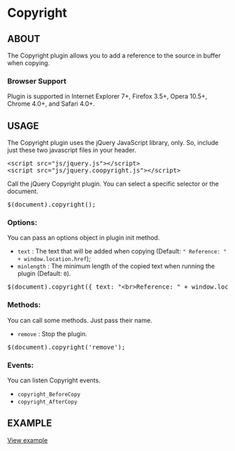 Copyright
=======

## ABOUT
The Copyright plugin allows you to add a reference to the source in buffer when copying.

### Browser Support 
Plugin is supported in Internet Explorer 7+, Firefox 3.5+, Opera 10.5+, Chrome 4.0+, and Safari 4.0+.

## USAGE
The Copyright plugin uses the jQuery JavaScript library, only. So, include just these two javascript files in your header.

<pre>
&lt;script src="js/jquery.js"&gt;&lt;/script&gt;
&lt;script src="js/jquery.coopyright.js">&lt;/script&gt;
</pre>

Call the jQuery Copyright plugin. You can select a specific selector or the document.

<pre>$(document).copyright();</pre>

### Options:
You can pass an options object in plugin init method.
* `text` : The text that will be added when copying (Default: `" Reference: " + window.location.href`);
* `minlength` : The minimum length of the copied text when running the plugin (Default: `0`).

<pre>$(document).copyright({ text: "&lt;br&gt;Reference: " + window.location.href, minlength: 100 });</pre>

### Methods:
You can call some methods. Just pass their name.
* `remove` : Stop the plugin.

<pre>$(document).copyright('remove');</pre>

### Events: 
You can listen Copyright events. 
* `copyright_BeforeCopy`
* `copyright_AfterCopy`


## EXAMPLE
[View example](http://htmlpreview.github.io/?https://github.com/absentik/copyright/blob/master/index.html#example)
